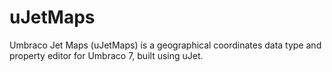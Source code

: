 # uJetMaps
Umbraco Jet Maps (uJetMaps) is a geographical coordinates data type and property editor for Umbraco 7, built using uJet.
